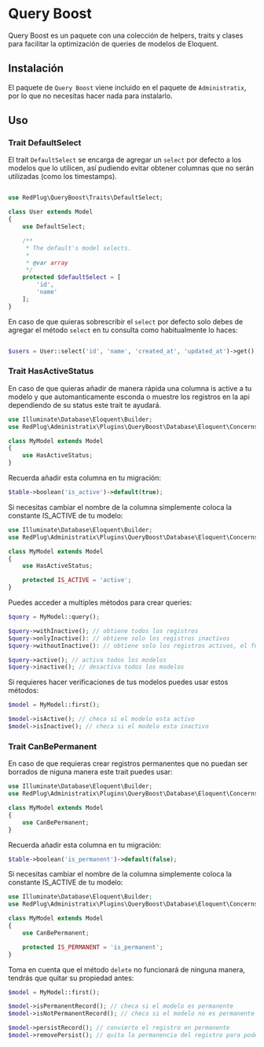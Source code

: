 # Query Boost

Query Boost es un paquete con una colección de helpers, traits y clases para facilitar la optimización de queries de modelos de Eloquent.

## Instalación

El paquete de `Query Boost` viene incluido en el paquete de `Administratix`, por lo que no necesitas hacer nada para instalarlo.

## Uso

### Trait DefaultSelect

El trait `DefaultSelect` se encarga de agregar un `select` por defecto a los modelos que lo utilicen, así pudiendo evitar obtener columnas que no serán utilizadas (como los timestamps).

```php

use RedPlug\QueryBoost\Traits\DefaultSelect;

class User extends Model
{
    use DefaultSelect;

    /**
     * The default's model selects.
     *
     * @var array
     */
    protected $defaultSelect = [
        'id',
        'name'
    ];
}

```

En caso de que quieras sobrescribir el `select` por defecto solo debes de agregar el método `select` en tu consulta como habitualmente lo haces:

```php

$users = User::select('id', 'name', 'created_at', 'updated_at')->get();

```

### Trait HasActiveStatus

En caso de que quieras añadir de manera rápida una columna is active a tu modelo y que automanticamente esconda o muestre los registros en la api
dependiendo de su status este trait te ayudará.

```php
use Illuminate\Database\Eloquent\Builder;
use RedPlug\Administratix\Plugins\QueryBoost\Database\Eloquent\Concerns\HasActiveStatus;

class MyModel extends Model
{
    use HasActiveStatus;
}
```

Recuerda añadir esta columna en tu migración:

```php
$table->boolean('is_active')->default(true);

```

Si necesitas cambiar el nombre de la columna simplemente coloca la constante IS_ACTIVE de tu modelo:

```php
use Illuminate\Database\Eloquent\Builder;
use RedPlug\Administratix\Plugins\QueryBoost\Database\Eloquent\Concerns\HasActiveStatus;

class MyModel extends Model
{
    use HasActiveStatus;

    protected IS_ACTIVE = 'active';
}
```
Puedes acceder a multiples métodos para crear queries:

```php
$query = MyModel::query();

$query->withInactive(); // obtiene todos los registros
$query->onlyInactive(): // obtiene solo los registros inactivos
$query->withoutInactive(): // obtiene solo los registros activos, el funcionamiento por defecto

$query->active(); // activa todos los modelos
$query->inactive(); // desactiva todos los modelos
```

Si requieres hacer verificaciones de tus modelos puedes usar estos métodos:

```php
$model = MyModel::first();

$model->isActive(); // checa si el modelo esta activo
$model->isInactive(); // checa si el modelo esta inactivo
```


### Trait CanBePermanent

En caso de que requieras crear registros permanentes que no puedan ser borrados de niguna manera este trait puedes usar:

```php
use Illuminate\Database\Eloquent\Builder;
use RedPlug\Administratix\Plugins\QueryBoost\Database\Eloquent\Concerns\CanBePermanent;

class MyModel extends Model
{
    use CanBePermanent;
}
```

Recuerda añadir esta columna en tu migración:

```php
$table->boolean('is_permanent')->default(false);
```

Si necesitas cambiar el nombre de la columna simplemente coloca la constante IS_ACTIVE de tu modelo:

```php
use Illuminate\Database\Eloquent\Builder;
use RedPlug\Administratix\Plugins\QueryBoost\Database\Eloquent\Concerns\CanBePermanent;

class MyModel extends Model
{
    use CanBePermanent;

    protected IS_PERMANENT = 'is_permanent';
}
```

Toma en cuenta que el método `delete` no funcionará de ninguna manera, tendrás que quitar su propiedad antes:


```php
$model = MyModel::first();

$model->isPermanentRecord(); // checa si el modelo es permanente
$model->isNotPermanentRecord(); // checa si el modelo no es permanente

$model->persistRecord(); // convierte el registro en permanente
$model->removePersist(); // quita la permanencia del registro para poder elimnarlo
```